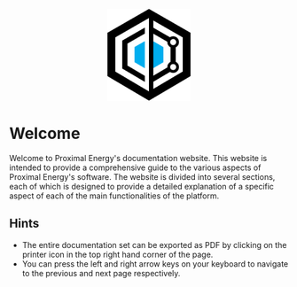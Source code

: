 <p align="center">
  <img src="../assets/logo_dark.png" alt="Proximal Energy Logo" width="150">
</p>

# Welcome

Welcome to Proximal Energy's documentation website. This website is intended to provide a comprehensive guide to the various aspects of Proximal Energy's software. The website is divided into several sections, each of which is designed to provide a detailed explanation of a specific aspect of each of the main functionalities of the platform.

## Hints

- The entire documentation set can be exported as PDF by clicking on the printer icon in the top right hand corner of the page.
- You can press the left and right arrow keys on your keyboard to navigate to the previous and next page respectively.
